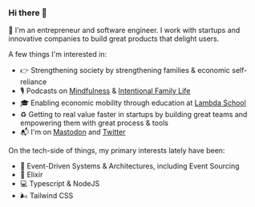 ### Hi there 👋

👋 I'm an entrepreneur and software engineer. I work with startups and innovative companies to build great products that delight users.

A few things I'm interested in:

- 👉 Strengthening society by strengthening families & economic self-reliance
- 🎙 Podcasts on [Mindfulness](https://www.mymindfulmat.com/moment/) & [Intentional Family Life](https://www.coriaria.com/intentionalfamilymoment/)
- 🎓 Enabling economic mobility through education at [Lambda School](https://www.lambdaschool.com)
- ♻️ Getting to real value faster in startups by building great teams and empowering them with great process & tools
- 📬 I'm on [Mastodon](https://mastodon.social/@bja) and [Twitter](https://www.twitter.com/brentjanderson)

On the tech-side of things, my primary interests lately have been:

- 📨 Event-Driven Systems & Architectures, including Event Sourcing
- 🤹‍ Elixir
- 💻 Typescript & NodeJS
- 🌬 Tailwind CSS

<!--
**brentjanderson/brentjanderson** is a ✨ _special_ ✨ repository because its `README.md` (this file) appears on your GitHub profile.

Here are some ideas to get you started:

- 🔭 I’m currently working on ...
- 🌱 I’m currently learning ...
- 👯 I’m looking to collaborate on ...
- 🤔 I’m looking for help with ...
- 💬 Ask me about ...
- 📫 How to reach me: ...
- 😄 Pronouns: ...
- ⚡ Fun fact: ...
-->
